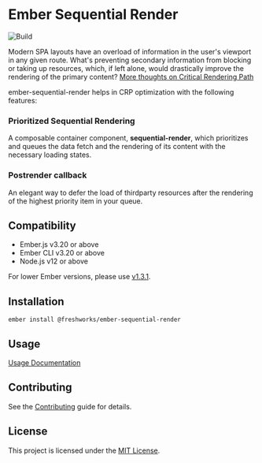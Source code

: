 Ember Sequential Render
==============================================================================

![Build](https://github.com/freshworks/ember-sequential-render/workflows/Build/badge.svg?branch=master)


Modern SPA layouts have an overload of information in the user's viewport in any given route. What's preventing secondary information from blocking or taking up resources, which, if left alone, would drastically improve the rendering of the primary content? 
[More thoughts on Critical Rendering Path](https://developers.google.com/web/fundamentals/performance/critical-rendering-path)

ember-sequential-render helps in CRP optimization with the following features:

### Prioritized Sequential Rendering

A composable container component, **sequential-render**, which prioritizes and queues the data fetch and the rendering of its content with the necessary loading states.

### Postrender callback

An elegant way to defer the load of thirdparty resources after the rendering of the highest priority item in your queue.


Compatibility
------------------------------------------------------------------------------

* Ember.js v3.20 or above
* Ember CLI v3.20 or above
* Node.js v12 or above

For lower Ember versions, please use [v1.3.1](https://freshworks.github.io/ember-sequential-render/versions/v1.3.1/).


Installation
------------------------------------------------------------------------------

```
ember install @freshworks/ember-sequential-render
```


Usage
------------------------------------------------------------------------------
[Usage Documentation](https://freshworks.github.io/ember-sequential-render)

Contributing
------------------------------------------------------------------------------

See the [Contributing](CONTRIBUTING.md) guide for details.


License
------------------------------------------------------------------------------

This project is licensed under the [MIT License](LICENSE.md).
